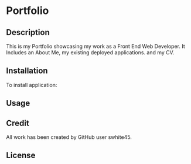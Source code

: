 # Portfolio

<h2> Description </h2>

This is my Portfolio showcasing my work as a Front End Web Developer. It Includes an About Me, my existing deployed applications. and my CV. 

<h2> Installation </h2>

To install application:



<h2> Usage </h2>

<h2> Credit </h2>

All work has been created by GitHub user swhite45.

<h2> License </h2>
